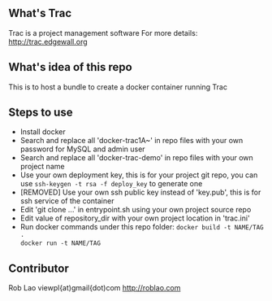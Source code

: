 What's Trac
------
Trac is a project management software
For more details: http://trac.edgewall.org

What's idea of this repo
------
This is to host a bundle to create a docker container running Trac 

Steps to use
------
* Install docker
* Search and replace all 'docker-trac1A~' in repo files with your own password for MySQL and admin user
* Search and replace all 'docker-trac-demo' in repo files with your own project name
* Use your own deployment key, this is for your project git repo, you can use `ssh-keygen -t rsa -f deploy_key` to generate one
* [REMOVED] Use your own ssh public key instead of 'key.pub', this is for ssh service of the container
* Edit 'git clone ...' in entrypoint.sh using your own project source repo
* Edit value of repository\_dir with your own project location in 'trac.ini'
* Run docker commands under this repo folder:
	`docker build -t NAME/TAG .`	
	`docker run -t NAME/TAG`   

Contributor
------ 
Rob Lao viewpl{at)gmail{dot)com http://roblao.com
